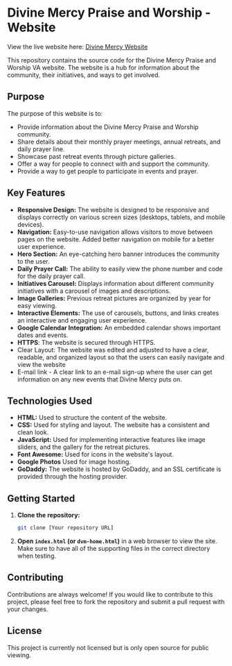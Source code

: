 # Divine Mercy Praise and Worship - Website
View the live website here: [Divine Mercy Website](divinemercypraiseorg.com)

This repository contains the source code for the Divine Mercy Praise and Worship VA website. The website is a hub for information about the community, their initiatives, and ways to get involved.

## Purpose
The purpose of this website is to:
*   Provide information about the Divine Mercy Praise and Worship community.
*   Share details about their monthly prayer meetings, annual retreats, and daily prayer line.
*   Showcase past retreat events through picture galleries.
*   Offer a way for people to connect with and support the community.
*  Provide a way to get people to participate in events and prayer.

## Key Features
*   **Responsive Design:** The website is designed to be responsive and displays correctly on various screen sizes (desktops, tablets, and mobile devices).
*   **Navigation:** Easy-to-use navigation allows visitors to move between pages on the website.  Added better navigation on mobile for a better user experience.
*   **Hero Section:** An eye-catching hero banner introduces the community to the user.
*  **Daily Prayer Call:** The ability to easily view the phone number and code for the daily prayer call.
*   **Initiatives Carousel:** Displays information about different community initiatives with a carousel of images and descriptions.
*   **Image Galleries:** Previous retreat pictures are organized by year for easy viewing.
*   **Interactive Elements:** The use of carousels, buttons, and links creates an interactive and engaging user experience.
*   **Google Calendar Integration:** An embedded calendar shows important dates and events.
*  **HTTPS**: The website is secured through HTTPS.
* Clear Layout: The website was edited and adjusted to have a clear, readable, and organized layout so that the users can easily navigate and view the website
* E-mail link - A clear link to an e-mail sign-up where the user can get information on any new events that Divine Mercy puts on.

## Technologies Used
*   **HTML:** Used to structure the content of the website.
*   **CSS:** Used for styling and layout. The website has a consistent and clean look.
*   **JavaScript:** Used for implementing interactive features like image sliders, and the gallery for the retreat pictures.
*   **Font Awesome:** Used for icons in the website's layout.
*   **Google Photos** Used for image hosting.
*   **GoDaddy:** The website is hosted by GoDaddy, and an SSL certificate is provided through the hosting provider.

## Getting Started
1.  **Clone the repository:**
    ```bash
    git clone [Your repository URL]
    ```
2.  **Open `index.html` (or `dvm-home.html`)** in a web browser to view the site. Make sure to have all of the supporting files in the correct directory when testing.

## Contributing
Contributions are always welcome! If you would like to contribute to this project, please feel free to fork the repository and submit a pull request with your changes.

## License
This project is currently not licensed but is only open source for public viewing.
